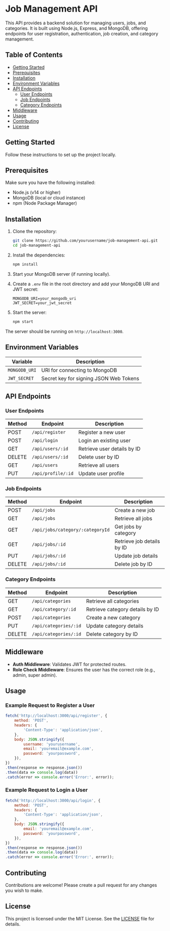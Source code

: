 # Job Management API

This API provides a backend solution for managing users, jobs, and categories. It is built using Node.js, Express, and MongoDB, offering endpoints for user registration, authentication, job creation, and category management.

## Table of Contents

- [Getting Started](#getting-started)
- [Prerequisites](#prerequisites)
- [Installation](#installation)
- [Environment Variables](#environment-variables)
- [API Endpoints](#api-endpoints)
  - [User Endpoints](#user-endpoints)
  - [Job Endpoints](#job-endpoints)
  - [Category Endpoints](#category-endpoints)
- [Middleware](#middleware)
- [Usage](#usage)
- [Contributing](#contributing)
- [License](#license)

## Getting Started

Follow these instructions to set up the project locally.

## Prerequisites

Make sure you have the following installed:

- Node.js (v14 or higher)
- MongoDB (local or cloud instance)
- npm (Node Package Manager)

## Installation

1. Clone the repository:
   ```bash
   git clone https://github.com/yourusername/job-management-api.git
   cd job-management-api
   ```

2. Install the dependencies:
   ```bash
   npm install
   ```

3. Start your MongoDB server (if running locally).

4. Create a `.env` file in the root directory and add your MongoDB URI and JWT secret:
   ```plaintext
   MONGODB_URI=your_mongodb_uri
   JWT_SECRET=your_jwt_secret
   ```

5. Start the server:
   ```bash
   npm start
   ```

The server should be running on `http://localhost:3000`.

## Environment Variables

| Variable        | Description                           |
|------------------|---------------------------------------|
| `MONGODB_URI`    | URI for connecting to MongoDB         |
| `JWT_SECRET`     | Secret key for signing JSON Web Tokens|

## API Endpoints

### User Endpoints

| Method | Endpoint              | Description                      |
|--------|-----------------------|----------------------------------|
| POST   | `/api/register`       | Register a new user             |
| POST   | `/api/login`          | Login an existing user           |
| GET    | `/api/users/:id`      | Retrieve user details by ID      |
| DELETE | `/api/users/:id`      | Delete user by ID                |
| GET    | `/api/users`          | Retrieve all users               |
| PUT    | `/api/profile/:id`    | Update user profile              |

### Job Endpoints

| Method | Endpoint               | Description                          |
|--------|------------------------|--------------------------------------|
| POST   | `/api/jobs`            | Create a new job                    |
| GET    | `/api/jobs`            | Retrieve all jobs                   |
| GET    | `/api/jobs/category/:categoryId` | Get jobs by category         |
| GET    | `/api/jobs/:id`        | Retrieve job details by ID          |
| PUT    | `/api/jobs/:id`        | Update job details                  |
| DELETE | `/api/jobs/:id`        | Delete job by ID                    |

### Category Endpoints

| Method | Endpoint               | Description                          |
|--------|------------------------|--------------------------------------|
| GET    | `/api/categories`      | Retrieve all categories              |
| GET    | `/api/category/:id`    | Retrieve category details by ID      |
| POST   | `/api/categories`      | Create a new category                |
| PUT    | `/api/categories/:id`  | Update category details              |
| DELETE | `/api/categories/:id`  | Delete category by ID                |

## Middleware

- **Auth Middleware**: Validates JWT for protected routes.
- **Role Check Middleware**: Ensures the user has the correct role (e.g., admin, super admin).

## Usage

### Example Request to Register a User

```javascript
fetch('http://localhost:3000/api/register', {
    method: 'POST',
    headers: {
        'Content-Type': 'application/json',
    },
    body: JSON.stringify({
        username: 'yourusername',
        email: 'youremail@example.com',
        password: 'yourpassword',
    }),
})
.then(response => response.json())
.then(data => console.log(data))
.catch(error => console.error('Error:', error));
```

### Example Request to Login a User

```javascript
fetch('http://localhost:3000/api/login', {
    method: 'POST',
    headers: {
        'Content-Type': 'application/json',
    },
    body: JSON.stringify({
        email: 'youremail@example.com',
        password: 'yourpassword',
    }),
})
.then(response => response.json())
.then(data => console.log(data))
.catch(error => console.error('Error:', error));
```

## Contributing

Contributions are welcome! Please create a pull request for any changes you wish to make.

## License

This project is licensed under the MIT License. See the [LICENSE](LICENSE) file for details.
